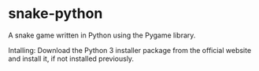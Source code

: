 # snake-python
A snake game written in Python using the Pygame library.

Intalling:
Download the Python 3 installer package from the official website and install it, if not installed previously.

